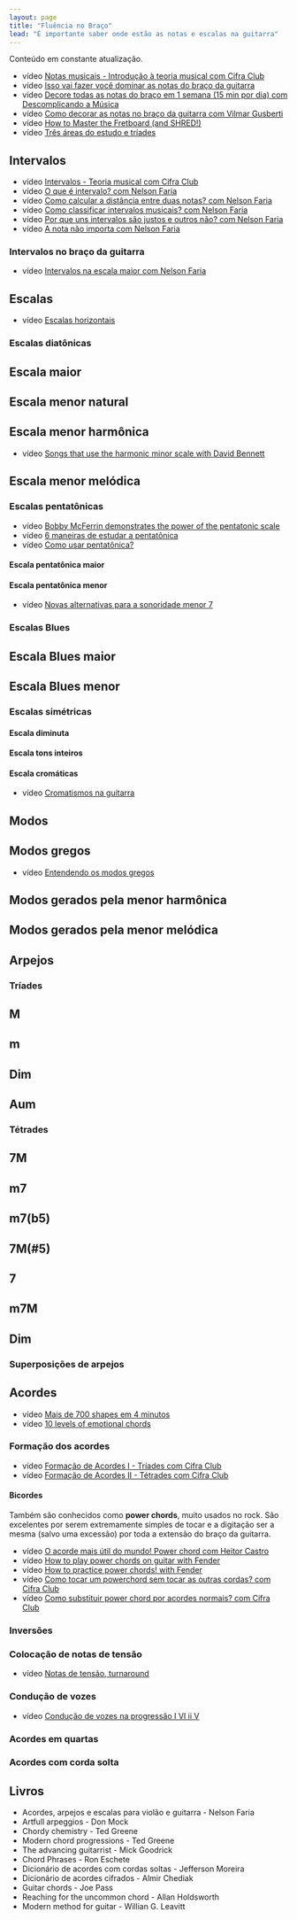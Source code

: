 ```yaml
---
layout: page
title: "Fluência no Braço"
lead: "É importante saber onde estão as notas e escalas na guitarra"
---
```


<div class="alert alert-primary" role="alert">
  Conteúdo em constante atualização.
</div>

* <span class="badge badge-primary">vídeo</span> [Notas musicais - Introdução à teoria musical com Cifra Club](general/intro/)
* <span class="badge badge-primary">vídeo</span> [Isso vai fazer você dominar as notas do braço da guitarra](general/notes/)
* <span class="badge badge-primary">vídeo</span> [Decore todas as notas do braço em 1 semana (15 min por dia) com Descomplicando a Música](general/notes/week/)
* <span class="badge badge-primary">vídeo</span> [Como decorar as notas no braço da guitarra com Vilmar Gusberti](general/notes/fluency/)
* <span class="badge badge-primary">vídeo</span> [How to Master the Fretboard (and SHRED!)](general/master/)
* <span class="badge badge-primary">vídeo</span> [Três áreas do estudo e tríades](general/study/)

## Intervalos

* <span class="badge badge-primary">vídeo</span> [Intervalos - Teoria musical com Cifra Club](interval/intro/)
* <span class="badge badge-primary">vídeo</span> [O que é intervalo? com Nelson Faria](interval/what/)
* <span class="badge badge-primary">vídeo</span> [Como calcular a distância entre duas notas? com Nelson Faria](interval/distance/)
* <span class="badge badge-primary">vídeo</span> [Como classificar intervalos musicais? com Nelson Faria](interval/classification/)
* <span class="badge badge-primary">vídeo</span> [Por que uns intervalos são justos e outros não? com Nelson Faria](interval/classification/perfect/)
* <span class="badge badge-primary">vídeo</span> [A nota não importa com Nelson Faria](interval/)

### Intervalos no braço da guitarra

* <span class="badge badge-primary">vídeo</span> [Intervalos na escala maior com Nelson Faria](interval/major/)

## Escalas

* <span class="badge badge-primary">vídeo</span> [Escalas horizontais](scales/horizontal/)

### Escalas diatônicas

## Escala maior

## Escala menor natural

## Escala menor harmônica

* <span class="badge badge-primary">vídeo</span> [Songs that use the harmonic minor scale with David Bennett](scales/diatonic/minor/harmonic/)

## Escala menor melódica


### Escalas pentatônicas

* <span class="badge badge-primary">vídeo</span> [Bobby McFerrin demonstrates the power of the pentatonic scale](scales/pentatonic/general/power/)
* <span class="badge badge-primary">vídeo</span> [6 maneiras de estudar a pentatônica](scales/pentatonic/general/study/)
* <span class="badge badge-primary">vídeo</span> [Como usar pentatônica?](scales/pentatonic/general/how/)

#### Escala pentatônica maior

#### Escala pentatônica menor

* <span class="badge badge-primary">vídeo</span> [Novas alternativas para a sonoridade menor 7](scales/pentatonic/minor/)

### Escalas Blues

## Escala Blues maior

## Escala Blues menor


### Escalas simétricas

#### Escala diminuta

#### Escala tons inteiros

#### Escala cromáticas

* <span class="badge badge-primary">vídeo</span> [Cromatismos na guitarra](scales/symmetric/cromatic/)

## Modos

## Modos gregos

* <span class="badge badge-primary">vídeo</span> [Entendendo os modos gregos](modes/general/)

## Modos gerados pela menor harmônica

## Modos gerados pela menor melódica


## Arpejos

### Tríades

## M

## m

## Dim

## Aum


### Tétrades

## 7M

## m7

## m7(b5)

## 7M(#5)

## 7

## m7M

## Dim


### Superposições de arpejos

## Acordes

* <span class="badge badge-primary">vídeo</span> [Mais de 700 shapes em 4 minutos](chords/general/shapes/)
* <span class="badge badge-primary">vídeo</span> [10 levels of emotional chords](chords/general/level/)

### Formação dos acordes

* <span class="badge badge-primary">vídeo</span> [Formação de Acordes I - Tríades com Cifra Club](chords/formation/triads/)
* <span class="badge badge-primary">vídeo</span> [Formação de Acordes II - Tétrades com Cifra Club](chords/formation/tetrads/)

#### Bicordes

Também são conhecidos como **power chords**, muito usados no rock. São excelentes por serem extremamente simples de tocar e a digitação ser a mesma (salvo uma excessão) por toda a extensão do braço da guitarra.

* <span class="badge badge-primary">vídeo</span> [O acorde mais útil do mundo! Power chord com Heitor Castro](chords/power/heitor-castro/)
* <span class="badge badge-primary">vídeo</span> [How to play power chords on guitar with Fender](chords/power/fender/)
* <span class="badge badge-primary">vídeo</span> [How to practice power chords! with Fender](chords/power/fender/practice/)
* <span class="badge badge-primary">vídeo</span> [Como tocar um powerchord sem tocar as outras cordas? com Cifra Club](chords/power/cifra-club/mute/)
* <span class="badge badge-primary">vídeo</span> [Como substituir power chord por acordes normais? com Cifra Club](chords/power/cifra-club/)

### Inversões

### Colocação de notas de tensão

* <span class="badge badge-primary">vídeo</span> [Notas de tensão, turnaround](chords/tension/turnaround/)

### Condução de vozes

* <span class="badge badge-primary">vídeo</span> [Condução de vozes na progressão I VI ii V](chords/voicing/)

### Acordes em quartas

### Acordes com corda solta


## Livros

* Acordes, arpejos e escalas para violão e guitarra - Nelson Faria
* Artfull arpeggios - Don Mock
* Chordy chemistry - Ted Greene
* Modern chord progressions - Ted Greene
* The advancing guitarrist - Mick Goodrick
* Chord Phrases - Ron Eschete
* Dicionário de acordes com cordas soltas - Jefferson Moreira
* Dicionário de acordes cifrados - Almir Chediak
* Guitar chords - Joe Pass
* Reaching for the uncommon chord - Allan Holdsworth
* Modern method for guitar - Willian G. Leavitt
